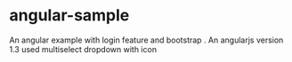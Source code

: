 # angular-sample
An angular example with login feature and bootstrap .
An angularjs version 1.3 used
multiselect dropdown with icon
